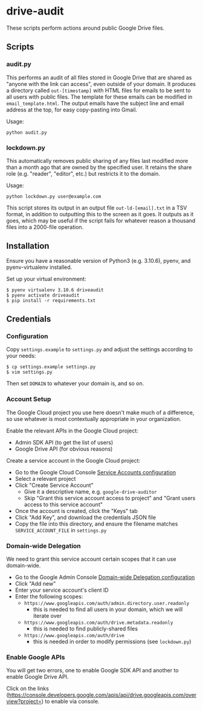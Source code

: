 # drive-audit

These scripts perform actions around public Google Drive files.

## Scripts

### audit.py
This performs an audit of all files stored in Google Drive that are shared as "anyone with the link can access", even outside of your domain.
It produces a directory called `out-[timestamp]` with HTML files for emails to be sent to all users with public files.
The template for these emails can be modified in `email_template.html`.
The output emails have the subject line and email address at the top, for easy copy-pasting into Gmail.

Usage:
```
python audit.py
```

### lockdown.py
This automatically removes public sharing of any files last modified more than a month ago that are owned by the specified user.
It retains the share role (e.g. "reader", "editor", etc.) but restricts it to the domain.

Usage:
```
python lockdown.py user@example.com
```

This script stores its output in an output file `out-ld-[email].txt` in a TSV format, in addition to outputting this to the screen as it goes.
It outputs as it goes, which may be useful if the script fails for whatever reason a thousand files into a 2000-file operation.

## Installation

Ensure you have a reasonable version of Python3 (e.g. 3.10.6), pyenv, and pyenv-virtualenv installed.

Set up your virtual environment:
```
$ pyenv virtualenv 3.10.6 driveaudit
$ pyenv activate driveaudit
$ pip install -r requirements.txt
```

## Credentials

### Configuration

Copy `settings.example` to `settings.py` and adjust the settings according to your needs:
```
$ cp settings.example settings.py
$ vim settings.py
```

Then set `DOMAIN` to whatever your domain is, and so on.


### Account Setup

The Google Cloud project you use here doesn't make much of a difference, so use whatever is most contextually appropriate in your organization.

Enable the relevant APIs in the Google Cloud project:
* Admin SDK API (to get the list of users)
* Google Drive API (for obvious reasons)

Create a service account in the Google Cloud project:
* Go to the Google Cloud Console [Service Accounts configuration](https://console.cloud.google.com/iam-admin/serviceaccounts)
* Select a relevant project
* Click "Create Service Account"
  * Give it a descriptive name, e.g. `google-drive-auditor`
  * Skip "Grant this service account access to project" and "Grant users access to this service account"
* Once the account is created, click the "Keys" tab
* Click "Add Key", and download the credentials JSON file
* Copy the file into this directory, and ensure the filename matches `SERVICE_ACCOUNT_FILE` in `settings.py`

### Domain-wide Delegation

We need to grant this service account certain scopes that it can use domain-wide.

* Go to the Google Admin Console [Domain-wide Delegation configuration](https://admin.google.com/ac/owl/domainwidedelegation)
* Click "Add new"
* Enter your service account's client ID
* Enter the following scopes:
  * `https://www.googleapis.com/auth/admin.directory.user.readonly`
    * this is needed to find all users in your domain, which we will iterate over
  * `https://www.googleapis.com/auth/drive.metadata.readonly`
    * this is needed to find publicly-shared files
  * `https://www.googleapis.com/auth/drive`
    * this is needed in order to modify permissions (see `lockdown.py`)

### Enable Google APIs

You will get two errors, one to enable Google SDK API and another to enable Google Drive API.

Click on the links (https://console.developers.google.com/apis/api/drive.googleapis.com/overview?project=<client ID>) to enable via console.


